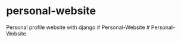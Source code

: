 # personal-website
Personal profile website with django
#   P e r s o n a l - W e b s i t e  
 # Personal-Website
